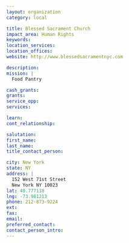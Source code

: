 ```yaml
---
layout: organization
category: local

title: Blessed Sacrament Church
impact_area: Human Rights
keywords: 
location_services: 
location_offices: 
website: http://www.blessedsacramentnyc.com

description: 
mission: |
  Food Pantry

cash_grants: 
grants: 
service_opp: 
services: 

learn: 
cont_relationship: 

salutation: 
first_name: 
last_name: 
title_contact_person: 

city: New York
state: NY
address: |
  152 West 71st Street    
  New York NY 10023
lat: 40.777118
lng: -73.981213
phone: 212-873-9224
ext: 
fax: 
email: 
preferred_contact: 
contact_person_intro: 
---
```

